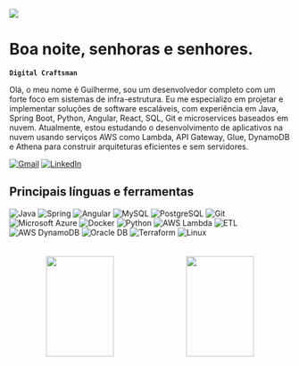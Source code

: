 <readmator source-language="EN" translate-language="PT,ES"></readmator><p id="readmator-badges">[![](https://img.shields.io/badge/lang-🇪🇸%20Español-green)](./translations/README.es.md)</p>
<h1>Boa noite, senhoras e senhores.</h1>

**`Digital Craftsman`**

<p>Olá, o meu nome é Guilherme, sou um desenvolvedor completo com um forte foco em sistemas de infra-estrutura. Eu me especializo em projetar e implementar soluções de software escaláveis, com experiência em Java, Spring Boot, Python, Angular, React, SQL, Git e microservices baseados em nuvem. Atualmente, estou estudando o desenvolvimento de aplicativos na nuvem usando serviços AWS como Lambda, API Gateway, Glue, DynamoDB e Athena para construir arquiteturas eficientes e sem servidores.</p>
<div align="left">
<a href="mailto:guilhermeldcosta@gmail.com"><img alt="Gmail" src="https://img.shields.io/badge/-Gmail-%23333?style=for-the-badge&amp;logo=gmail&amp;logoColor=white" target="_blank" title="Gmail"/></a>
<a href="https://www.linkedin.com/in/guilhermeldcosta/" target="_blank"><img alt="LinkedIn" src="https://custom-icon-badges.demolab.com/badge/LinkedIn-0A66C2?logo=linkedin-white&amp;logoColor=fff&amp;style=for-the-badge" target="_blank" title="LinkedIn"/></a>
</div>
<h2>Principais línguas e ferramentas</h2>
<div align="left">
<img alt="Java" src="https://img.shields.io/badge/Java-%23ED8B00.svg?logo=openjdk&amp;logoColor=white&amp;style=for-the-badge" title="Java"/>
<img alt="Spring" src="https://img.shields.io/badge/Spring-%236DB33F.svg?logo=spring&amp;logoColor=white&amp;style=for-the-badge" title="Spring"/>
<img alt="Angular" src="https://img.shields.io/badge/Angular-DD0031?logo=angular&amp;logoColor=white&amp;style=for-the-badge" title="Angular"/>
<img alt="MySQL" src="https://img.shields.io/badge/MySQL-%2300f.svg?logo=mysql&amp;logoColor=white&amp;style=for-the-badge" title="MySQL"/>
<img alt="PostgreSQL" src="https://img.shields.io/badge/PostgreSQL-%23316192.svg?logo=postgresql&amp;logoColor=white&amp;style=for-the-badge" title="PostgreSQL"/>
<img alt="Git" src="https://img.shields.io/badge/Git-%23F05033.svg?logo=git&amp;logoColor=white&amp;style=for-the-badge" title="Git"/>
<img alt="Microsoft Azure" src="https://custom-icon-badges.demolab.com/badge/Microsoft%20Azure-0089D6?logo=msazure&amp;logoColor=white&amp;style=for-the-badge" title="Microsoft Azure"/>
<img alt="Docker" src="https://img.shields.io/badge/Docker-%230db7ed.svg?logo=docker&amp;logoColor=white&amp;style=for-the-badge" title="Docker"/>
<img alt="Python" src="https://img.shields.io/badge/Python-%233776AB.svg?logo=python&amp;logoColor=white&amp;style=for-the-badge" title="Python"/>
<img alt="AWS Lambda" src="https://custom-icon-badges.demolab.com/badge/AWS%20Lambda-%23FF9900.svg?logo=aws-lambda&amp;logoColor=white&amp;style=for-the-badge" title="AWS Lambda"/>
<img alt="ETL" src="https://custom-icon-badges.demolab.com/badge/ETL-9370DB?logo=etl-logo&amp;logoColor=fff&amp;style=for-the-badge" title="ETL"/>
<img alt="AWS DynamoDB" src="https://img.shields.io/badge/AWS%20DynamoDB-%230072C6.svg?logo=amazondynamodb&amp;logoColor=white&amp;style=for-the-badge" title="AWS DynamoDB"/>
<img alt="Oracle DB" src="https://custom-icon-badges.demolab.com/badge/Oracle-F80000?logo=oracle&amp;logoColor=fff&amp;style=for-the-badge" title="Oracle DB"/>
<img alt="Terraform" src="https://img.shields.io/badge/Terraform-844FBA?logo=terraform&amp;logoColor=fff&amp;style=for-the-badge" title="Terraform"/>
<img alt="Linux" src="https://img.shields.io/badge/Linux-23ED8B00?logo=linux&amp;logoColor=white&amp;style=for-the-badge" title="Linux"/>
</div>
<div align="center" style="display:block">
<br/>
<br/>
<picture>
<img height="180em" src="https://github-readme-stats.vercel.app/api?username=guilhermelcosta&amp;theme=github_dark_dimmed&amp;hide_rank=true" width="49%"/>
</picture>
<picture>
<img height="180em" src="https://github-readme-stats.vercel.app/api/top-langs/?username=guilhermelcosta&amp;layout=donut-vertical&amp;theme=github_dark_dimmed" width="49%"/>
</picture>
</div>
